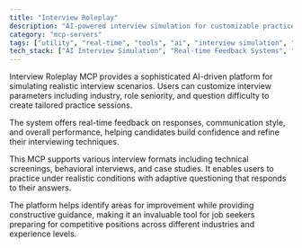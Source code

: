 ```yaml
---
title: "Interview Roleplay"
description: "AI-powered interview simulation for customizable practice scenarios, helping job seekers improve interview skills through dynamic roleplay."
category: "mcp-servers"
tags: ["utility", "real-time", "tools", "ai", "interview simulation", "customizable practice", "feedback"]
tech_stack: ["AI Interview Simulation", "Real-time Feedback Systems", "Customizable Scenario Engine", "Skill Assessment Analytics", "Adaptive Questioning"]
---
```


Interview Roleplay MCP provides a sophisticated AI-driven platform for simulating realistic interview scenarios. Users can customize interview parameters including industry, role seniority, and question difficulty to create tailored practice sessions. 

The system offers real-time feedback on responses, communication style, and overall performance, helping candidates build confidence and refine their interviewing techniques.

This MCP supports various interview formats including technical screenings, behavioral interviews, and case studies. It enables users to practice under realistic conditions with adaptive questioning that responds to their answers. 

The platform helps identify areas for improvement while providing constructive guidance, making it an invaluable tool for job seekers preparing for competitive positions across different industries and experience levels.